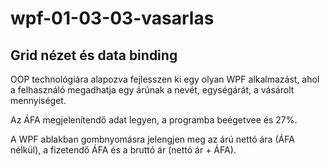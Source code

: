 # wpf-01-03-03-vasarlas
## Grid nézet és data binding
OOP technológiára alapozva fejlesszen ki egy olyan WPF alkalmazást, ahol a felhasználó megadhatja egy árúnak a nevét, egységárát, a vásárolt mennyiséget. 


Az ÁFA megjelenítendő adat legyen, a programba beégetvee és 27%.


A WPF ablakban gombnyomásra jelengjen meg az árú nettó ára (ÁFA nélkül), a fizetendő ÁFA és a bruttó ár (nettó ár + ÁFA). 





